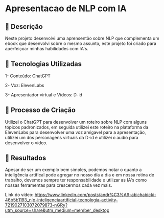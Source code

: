 # Apresentacao de NLP com IA

## 📒 Descrição
Neste projeto desenvolvi uma aprensentão sobre NLP que complementa um ebook que desenvolvi sobre o mesmo assunto, este projeto foi criado para aperfeiçoar minhas habilidades com IA's.

## 🤖 Tecnologias Utilizadas
1- Conteúdo: ChatGPT

2- Voz: ElevenLabs

3- Apresentador virtual e Vídeos: D-id

## 🧐 Processo de Criação
Utilizei o ChatGPT para desenvolver um roteiro sobre NLP com alguns tópicos padronizados, em seguida utilizei este roteiro na plataforma da ElevenLabs para desenvolver uma voz amigavel para a apresentação, utilizei um dos personagens virtuais da D-id e utilizei o audío para desenvolver o vídeo.

## 🚀 Resultados
Apesar de ser um exemplo bem simples, podemos notar o quanto a inteligência artifical pode agregar no nosso dia a dia e em nossa rotina de trabalho, devemos sempre ter responsabilidade e utilizar as IA's como nossas ferramentas para crescermos cada vez mais.

Link do vídeo: https://www.linkedin.com/posts/andr%C3%A9-abichabicki-46b5b1193_nlp-inteligenciaartificial-tecnologia-activity-7219027103072079873-nGRy?utm_source=share&utm_medium=member_desktop
